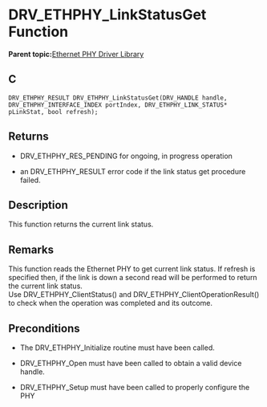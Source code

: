 # DRV\_ETHPHY\_LinkStatusGet Function

**Parent topic:**[Ethernet PHY Driver Library](GUID-F4DF749A-0F8C-4482-8661-C005A0BE0CF4.md)

## C

```
DRV_ETHPHY_RESULT DRV_ETHPHY_LinkStatusGet(DRV_HANDLE handle, DRV_ETHPHY_INTERFACE_INDEX portIndex, DRV_ETHPHY_LINK_STATUS* pLinkStat, bool refresh); 
```

## Returns

-   DRV\_ETHPHY\_RES\_PENDING for ongoing, in progress operation

-   an DRV\_ETHPHY\_RESULT error code if the link status get procedure failed.


## Description

This function returns the current link status.

## Remarks

This function reads the Ethernet PHY to get current link status. If refresh is specified then, if the link is down a second read will be performed to return the current link status.<br />Use DRV\_ETHPHY\_ClientStatus\(\) and DRV\_ETHPHY\_ClientOperationResult\(\) to check when the operation was completed and its outcome.

## Preconditions

-   The DRV\_ETHPHY\_Initialize routine must have been called.

-   DRV\_ETHPHY\_Open must have been called to obtain a valid device handle.

-   DRV\_ETHPHY\_Setup must have been called to properly configure the PHY


